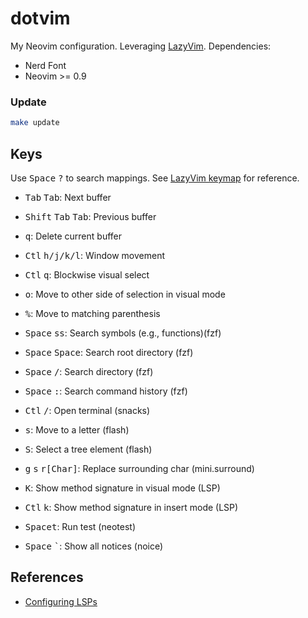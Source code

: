 # dotvim

My Neovim configuration. Leveraging [LazyVim](https://www.lazyvim.org/). Dependencies:

- Nerd Font
- Neovim >= 0.9

### Update

```bash
make update
```

## Keys

Use <kbd>Space</kbd> <kbd>?</kbd> to search mappings. See [LazyVim keymap](https://www.lazyvim.org/keymaps) for reference.

- <kbd>Tab</kbd> <kbd>Tab</kbd>: Next buffer
- <kbd>Shift</kbd> <kbd>Tab</kbd> <kbd>Tab</kbd>: Previous buffer
- <kbd>q</kbd>: Delete current buffer
- <kbd>Ctl</kbd> <kbd>h/j/k/l</kbd>: Window movement
- <kbd>Ctl</kbd> <kbd>q</kbd>: Blockwise visual select

- <kbd>o</kbd>: Move to other side of selection in visual mode
- <kbd>%</kbd>: Move to matching parenthesis

- <kbd>Space</kbd> <kbd>s</kbd><kbd>s</kbd>: Search symbols (e.g., functions)(fzf)
- <kbd>Space</kbd> <kbd>Space</kbd>: Search root directory (fzf)
- <kbd>Space</kbd> <kbd>/</kbd>: Search directory (fzf)
- <kbd>Space</kbd> <kbd>:</kbd>: Search command history (fzf)
- <kbd>Ctl</kbd> <kbd>/</kbd>: Open terminal (snacks)

- <kbd>s</kbd>: Move to a letter (flash)
- <kbd>S</kbd>: Select a tree element (flash)
- <kbd>g</kbd> <kbd>s</kbd> <kbd>r</kbd><kbd>\[Char\]</Char></kbd>: Replace surrounding char (mini.surround)
- <kbd>K</kbd>: Show method signature in visual mode (LSP)
- <kbd>Ctl</kbd> <kbd>k</kbd>: Show method signature in insert mode (LSP)
- <kbd>Space</kbd><kbd>t</kbd>: Run test (neotest)

- <kbd>Space</kbd> <kbd>`</kbd>: Show all notices (noice)

## References

- [Configuring LSPs](https://github.com/neovim/nvim-lspconfig/blob/master/doc/server_configurations.md)
